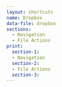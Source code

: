 ```yaml
---
layout: shortcuts
name: Dropbox
data-file: dropbox
sections:
  - Navigation
  - File Actions
print:
  section-1:
  - Navigation
  section-2:
  - File Actions
  section-3:
---
```

